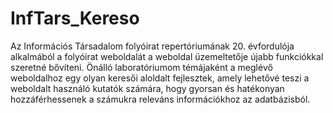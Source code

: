 # InfTars_Kereso

Az Információs Társadalom folyóirat repertóriumának 20. évfordulója alkalmából a folyóirat weboldalát a weboldal üzemeltetője újabb funkciókkal szeretné bővíteni. Önálló laboratóriumom témájaként a meglévő weboldalhoz egy olyan keresői aloldalt fejlesztek, amely lehetővé teszi a weboldalt használó kutatók számára, hogy gyorsan és hatékonyan hozzáférhessenek a számukra releváns információkhoz az adatbázisból.
